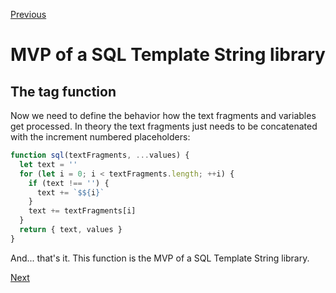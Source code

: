 [Previous](./5-2-how-we-want-it-looks-like.md)


# MVP of a SQL Template String library

## The tag function

Now we need to define the behavior how the text fragments and variables get processed. In theory the text fragments just needs to be concatenated with the increment numbered placeholders:

```javascript
function sql(textFragments, ...values) {
  let text = ''
  for (let i = 0; i < textFragments.length; ++i) {
    if (text !== '') {
      text += `$${i}`
    }
    text += textFragments[i]
  }
  return { text, values }
}
```

And... that's it. This function is the MVP of a SQL Template String library.


[Next](./5-4-but-there-was-more-or.md)
